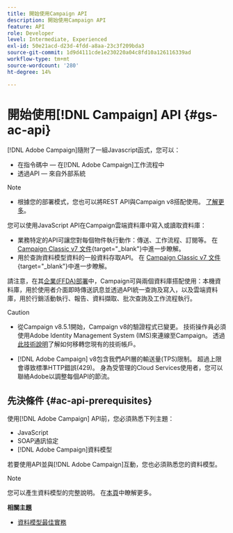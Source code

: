 ```yaml
---
title: 開始使用Campaign API
description: 開始使用Campaign API
feature: API
role: Developer
level: Intermediate, Experienced
exl-id: 50e21acd-d23d-4fdd-a8aa-23c3f209bda3
source-git-commit: 1d9d4111cde1e230220a04c8fd10a126116339ad
workflow-type: tm+mt
source-wordcount: '280'
ht-degree: 14%

---
```


# 開始使用[!DNL Campaign] API {#gs-ac-api}

[!DNL Adobe Campaign]隨附了一組Javascript函式，您可以：

* 在指令碼中 — 在[!DNL Adobe Campaign]工作流程中
* 透過API — 來自外部系統

>[!NOTE]
>
>* 根據您的部署模式，您也可以將REST API與Campaign v8搭配使用。 [了解更多](../dev/api/get-started-apis.md)。


您可以使用JavaScript API在Campaign雲端資料庫中寫入或讀取資料庫：

* 業務特定的API可讓您對每個物件執行動作：傳送、工作流程、訂閱等。 在 [Campaign Classic v7 文件](https://experienceleague.adobe.com/docs/campaign-classic/using/configuring-campaign-classic/api/business-oriented-apis.html){target="_blank"}中進一步瞭解。
* 用於查詢資料模型資料的一般資料存取API。 在 [Campaign Classic v7 文件](https://experienceleague.adobe.com/docs/campaign-classic/using/configuring-campaign-classic/api/data-oriented-apis.html){target="_blank"}中進一步瞭解。

請注意，在其[企業(FFDA)部署](../architecture/enterprise-deployment.md)中，Campaign可與兩個資料庫搭配使用：本機資料庫，用於使用者介面即時傳送訊息並透過API統一查詢及寫入，以及雲端資料庫，用於行銷活動執行、報告、資料擷取、批次查詢及工作流程執行。

>[!CAUTION]
>
>* 從Campaign v8.5.1開始，Campaign v8的驗證程式已變更。 技術操作員必須使用Adobe Identity Management System (IMS)來連線至Campaign。 透過[此技術說明](../../technotes/upgrades/ims-migration.md)了解如何移轉您現有的技術帳戶。
>
>* [!DNL Adobe Campaign] v8包含我們API層的輸送量(TPS)限制。 超過上限會導致標準HTTP錯誤(429)。 身為受管理的Cloud Services使用者，您可以聯絡Adobe以調整每個API的節流。
> 

## 先決條件 {#ac-api-prerequisites}

使用[!DNL Adobe Campaign] API前，您必須熟悉下列主題：

* JavaScript
* SOAP通訊協定
* [!DNL Adobe Campaign]資料模型

若要使用API並與[!DNL Adobe Campaign]互動，您也必須熟悉您的資料模型。

>[!NOTE]
>您可以產生資料模型的完整說明。 在[本頁](datamodel.md)中瞭解更多。


**相關主題**

* [資料模型最佳實務](datamodel-best-practices.md)
